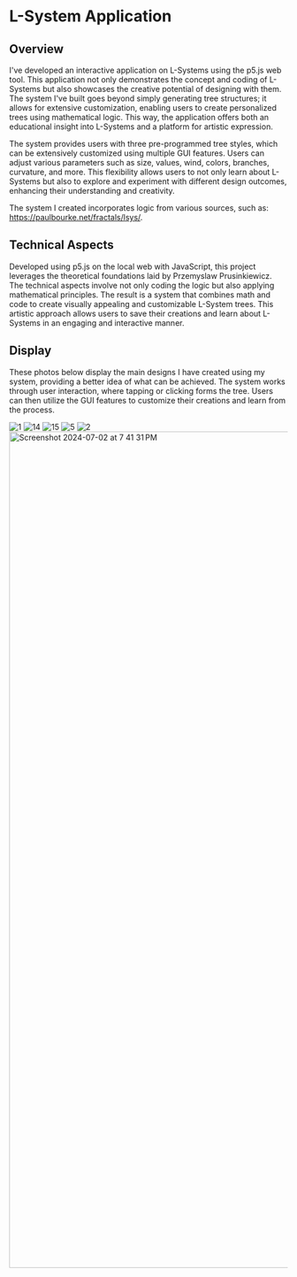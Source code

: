 # L-System Application

## Overview
I've developed an interactive application on L-Systems using the p5.js web tool. This application not only demonstrates the concept and coding of L-Systems but also showcases the creative potential of designing with them. The system I've built goes beyond simply generating tree structures; it allows for extensive customization, enabling users to create personalized trees using mathematical logic. This way, the application offers both an educational insight into L-Systems and a platform for artistic expression.

The system provides users with three pre-programmed tree styles, which can be extensively customized using multiple GUI features. Users can adjust various parameters such as size, values, wind, colors, branches, curvature, and more. This flexibility allows users to not only learn about L-Systems but also to explore and experiment with different design outcomes, enhancing their understanding and creativity.


The system I created incorporates logic from various sources, such as: https://paulbourke.net/fractals/lsys/. 

## Technical Aspects

Developed using p5.js on the local web with JavaScript, this project leverages the theoretical foundations laid by Przemyslaw Prusinkiewicz. The technical aspects involve not only coding the logic but also applying mathematical principles. The result is a system that combines math and code to create visually appealing and customizable L-System trees. This artistic approach allows users to save their creations and learn about L-Systems in an engaging and interactive manner.


## Display
These photos below display the main designs I have created using my system, providing a better idea of what can be achieved. The system works through user interaction, where tapping or clicking forms the tree. Users can then utilize the GUI features to customize their creations and learn from the process.


![1](https://github.com/delvinsalman/L-System/assets/90351386/1601c4a7-07e0-4968-8a43-e43ae98a7209)
![14](https://github.com/delvinsalman/L-System/assets/90351386/4a01f0a0-347f-418c-87c0-2ef4f084c2b5)
![15](https://github.com/delvinsalman/L-System/assets/90351386/f9191ea6-a12c-4008-a255-f55505e9ff1e)
![5](https://github.com/delvinsalman/L-System/assets/90351386/639f5813-594f-4c16-8354-f4213df13a83)
![2](https://github.com/delvinsalman/L-System/assets/90351386/fdb3b5b3-30cd-4ee6-a3b0-0b7dc95ddb3b)
<img width="1512" alt="Screenshot 2024-07-02 at 7 41 31 PM" src="https://github.com/delvinsalman/L-System/assets/90351386/42fe2749-3caa-4f11-868c-76b3a0a7c912">
